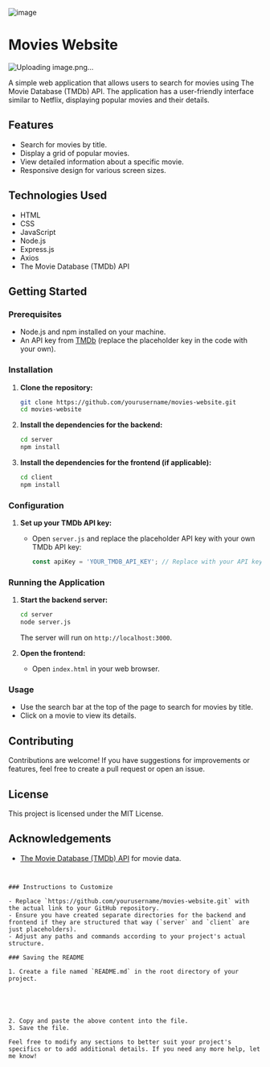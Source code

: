 ![image](https://github.com/user-attachments/assets/5b6d9ed1-b7ce-498f-883a-6e34e3f4bff9)
# Movies Website
![Uploading image.png…]()

A simple web application that allows users to search for movies using The Movie Database (TMDb) API. The application has a user-friendly interface similar to Netflix, displaying popular movies and their details.

## Features

- Search for movies by title.
- Display a grid of popular movies.
- View detailed information about a specific movie.
- Responsive design for various screen sizes.

## Technologies Used

- HTML
- CSS
- JavaScript
- Node.js
- Express.js
- Axios
- The Movie Database (TMDb) API

## Getting Started

### Prerequisites

- Node.js and npm installed on your machine.
- An API key from [TMDb](https://www.themoviedb.org/) (replace the placeholder key in the code with your own).

### Installation

1. **Clone the repository:**

   ```bash
   git clone https://github.com/yourusername/movies-website.git
   cd movies-website
   ```

2. **Install the dependencies for the backend:**

   ```bash
   cd server
   npm install
   ```

3. **Install the dependencies for the frontend (if applicable):**

   ```bash
   cd client
   npm install
   ```

### Configuration

1. **Set up your TMDb API key:**

   - Open `server.js` and replace the placeholder API key with your own TMDb API key:

     ```javascript
     const apiKey = 'YOUR_TMDB_API_KEY'; // Replace with your API key
     ```

### Running the Application

1. **Start the backend server:**

   ```bash
   cd server
   node server.js
   ```

   The server will run on `http://localhost:3000`.

2. **Open the frontend:**

   - Open `index.html` in your web browser.

### Usage

- Use the search bar at the top of the page to search for movies by title.
- Click on a movie to view its details.

## Contributing

Contributions are welcome! If you have suggestions for improvements or features, feel free to create a pull request or open an issue.

## License

This project is licensed under the MIT License.

## Acknowledgements

- [The Movie Database (TMDb) API](https://www.themoviedb.org/documentation/api) for movie data.
```


### Instructions to Customize

- Replace `https://github.com/yourusername/movies-website.git` with the actual link to your GitHub repository.
- Ensure you have created separate directories for the backend and frontend if they are structured that way (`server` and `client` are just placeholders).
- Adjust any paths and commands according to your project's actual structure.

### Saving the README

1. Create a file named `README.md` in the root directory of your project.





2. Copy and paste the above content into the file.
3. Save the file.

Feel free to modify any sections to better suit your project's specifics or to add additional details. If you need any more help, let me know!
